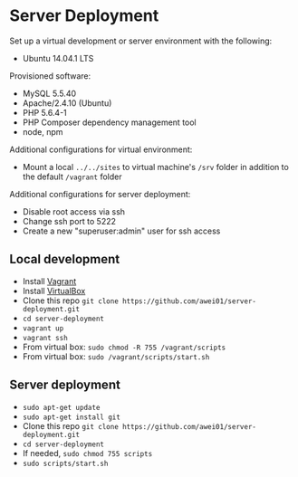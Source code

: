 # Server Deployment #

Set up a virtual development or server environment with the following:
* Ubuntu 14.04.1 LTS

Provisioned software:
* MySQL 5.5.40
* Apache/2.4.10 (Ubuntu)
* PHP 5.6.4-1
* PHP Composer dependency management tool
* node, npm

Additional configurations for virtual environment:
* Mount a local `../../sites` to virtual machine's `/srv` folder in addition to the default `/vagrant` folder

Additional configurations for server deployment:
* Disable root access via ssh
* Change ssh port to 5222
* Create a new "superuser:admin" user for ssh access

## Local development ##
* Install [Vagrant](http://www.vagrantup.com)
* Install [VirtualBox](https://www.virtualbox.org/)
* Clone this repo `git clone https://github.com/awei01/server-deployment.git`
* `cd server-deployment`
* `vagrant up`
* `vagrant ssh`
* From virtual box: `sudo chmod -R 755 /vagrant/scripts`
* From virtual box: `sudo /vagrant/scripts/start.sh`

## Server deployment ##
* `sudo apt-get update`
* `sudo apt-get install git`
* Clone this repo `git clone https://github.com/awei01/server-deployment.git`
* `cd server-deployment`
* If needed, `sudo chmod 755 scripts`
* `sudo scripts/start.sh`
